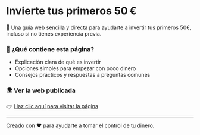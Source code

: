 # Invierte tus primeros 50 €

💸 Una guía web sencilla y directa para ayudarte a invertir tus primeros 50€, incluso si no tienes experiencia previa.

### 🚀 ¿Qué contiene esta página?
- Explicación clara de qué es invertir
- Opciones simples para empezar con poco dinero
- Consejos prácticos y respuestas a preguntas comunes

### 🌍 Ver la web publicada
👉 [Haz clic aquí para visitar la página](https://TUUSUARIO.github.io/invierte-50-euros)

---

Creado con ❤️ para ayudarte a tomar el control de tu dinero.


